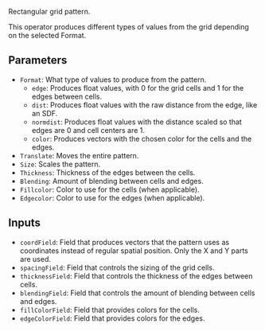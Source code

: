 Rectangular grid pattern.

This operator produces different types of values from the grid depending on the selected Format.

## Parameters

* `Format`: What type of values to produce from the pattern.
  * `edge`: Produces float values, with 0 for the grid cells and 1 for the edges between cells.
  * `dist`: Produces float values with the raw distance from the edge, like an SDF.
  * `normdist`: Produces float values with the distance scaled so that edges are 0 and cell centers are 1.
  * `color`: Produces vectors with the chosen color for the cells and the edges.
* `Translate`: Moves the entire pattern.
* `Size`: Scales the pattern.
* `Thickness`: Thickness of the edges between the cells.
* `Blending`: Amount of blending between cells and edges.
* `Fillcolor`: Color to use for the cells (when applicable).
* `Edgecolor`: Color to use for the edges (when applicable).

## Inputs

* `coordField`: Field that produces vectors that the pattern uses as coordinates instead of regular spatial position. Only the X and Y parts are used.
* `spacingField`: Field that controls the sizing of the grid cells.
* `thicknessField`: Field that controls the thickness of the edges between cells.
* `blendingField`: Field that controls the amount of blending between cells and edges.
* `fillColorField`: Field that provides colors for the cells.
* `edgeColorField`: Field that provides colors for the edges.